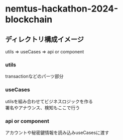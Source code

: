 # nemtus-hackathon-2024-blockchain  
## ディレクトリ構成イメージ  
utils => useCases => api or component  

### utils
transactionなどのパーツ部分

### useCases
utilsを組み合わせてビジネスロジックを作る  
署名やアナウンス、検知もここで行う

### api or component
アカウントや秘密鍵情報を読み込みuseCasesに渡す
